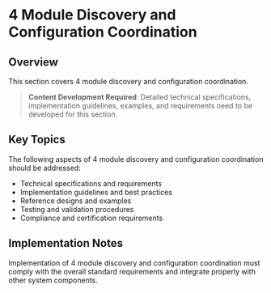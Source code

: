 # 4 Module Discovery and Configuration Coordination

## Overview

This section covers 4 module discovery and configuration coordination.

> **Content Development Required**: Detailed technical specifications, implementation guidelines, examples, and requirements need to be developed for this section.

## Key Topics

The following aspects of 4 module discovery and configuration coordination should be addressed:

- Technical specifications and requirements
- Implementation guidelines and best practices
- Reference designs and examples
- Testing and validation procedures
- Compliance and certification requirements

## Implementation Notes

Implementation of 4 module discovery and configuration coordination must comply with the overall standard requirements and integrate properly with other system components.

